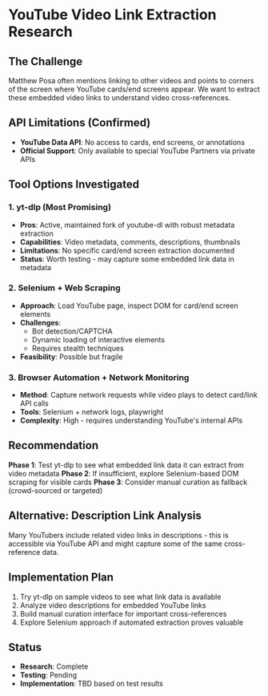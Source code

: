 # YouTube Video Link Extraction Research

## The Challenge
Matthew Posa often mentions linking to other videos and points to corners of the screen where YouTube cards/end screens appear. We want to extract these embedded video links to understand video cross-references.

## API Limitations (Confirmed)
- **YouTube Data API**: No access to cards, end screens, or annotations
- **Official Support**: Only available to special YouTube Partners via private APIs

## Tool Options Investigated

### 1. yt-dlp (Most Promising)
- **Pros**: Active, maintained fork of youtube-dl with robust metadata extraction
- **Capabilities**: Video metadata, comments, descriptions, thumbnails
- **Limitations**: No specific card/end screen extraction documented
- **Status**: Worth testing - may capture some embedded link data in metadata

### 2. Selenium + Web Scraping
- **Approach**: Load YouTube page, inspect DOM for card/end screen elements
- **Challenges**: 
  - Bot detection/CAPTCHA
  - Dynamic loading of interactive elements
  - Requires stealth techniques
- **Feasibility**: Possible but fragile

### 3. Browser Automation + Network Monitoring
- **Method**: Capture network requests while video plays to detect card/link API calls
- **Tools**: Selenium + network logs, playwright
- **Complexity**: High - requires understanding YouTube's internal APIs

## Recommendation

**Phase 1**: Test yt-dlp to see what embedded link data it can extract from video metadata
**Phase 2**: If insufficient, explore Selenium-based DOM scraping for visible cards
**Phase 3**: Consider manual curation as fallback (crowd-sourced or targeted)

## Alternative: Description Link Analysis
Many YouTubers include related video links in descriptions - this is accessible via YouTube API and might capture some of the same cross-reference data.

## Implementation Plan
1. Try yt-dlp on sample videos to see what link data is available
2. Analyze video descriptions for embedded YouTube links  
3. Build manual curation interface for important cross-references
4. Explore Selenium approach if automated extraction proves valuable

## Status
- **Research**: Complete  
- **Testing**: Pending
- **Implementation**: TBD based on test results
